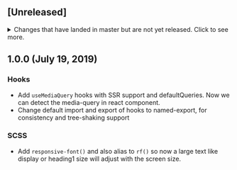 ## [Unreleased]
<details>
  <summary>
    Changes that have landed in master but are not yet released.
    Click to see more.
  </summary>
</details>

## 1.0.0 (July 19, 2019)

### Hooks

* Add `useMediaQuery` hooks with SSR support and defaultQueries. Now we can detect the media-query in react component.
* Change default import and export of hooks to named-export, for consistency and tree-shaking support

### SCSS

* Add `responsive-font()` and also alias to `rf()` so now a large text like display or heading1 size will adjust with the screen size.